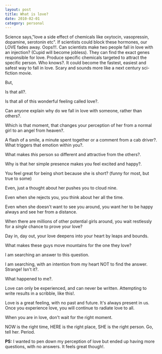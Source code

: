 ```yaml
---
layout: post
title: What is love?
date: 2010-02-01
category: personal
---
```


Science says,"love a side effect of chemicals like oxytocin, vasopressin, dopamine, serotonin etc". If scientists could block these hormones, our LOVE fades away. Oops!!!. Can scientists make two people fall in love with an injection? (Cupid will become jobless). They can find the exact genes responsible for love. Produce specific chemicals targeted to attract the specific person. Who knows?. It could become the fastest, easiest and safest way to fall in love. Scary and sounds more like a next century sci-fiction movie.  

But,  

Is that all?.  

Is that all of this wonderful feeling called love?.  

Can anyone explain why do we fall in love with someone, rather than others?.  

Which is that moment, that changes your perception of her from a normal girl to an angel from heaven?.  

A flash of a smile, a minute spent together or a comment from a cab driver?. What triggers that emotion within you?.  

What makes *this* person so different and attractive from the others?.  

Why is that her simple presence makes you feel excited and happy?.  

You feel great for being short because she is short? (funny for most, but true to some)  

Even, just a thought about her pushes you to cloud nine.  

Even when she rejects you, you think about her all the time.  

Even when she doesn't want to see you around, you want her to be happy always and see her from a distance.  

When there are millions of other potential girls around, you wait restlessly for a *single* chance to prove your love?  

Day in, day out, your love deepens into your heart by leaps and bounds.  

What makes these guys move mountains for the one they love?  

I am searching an answer to this question.  

I am searching, with an intention from my heart NOT to find the answer. Strange! Isn't it?.  

What happened to me?.  

Love can only be experienced, and can never be written. Attempting to write results in a scribble, like this!.  

Love is a great feeling, with no past and future. It's always present in us. Once you experience love, you will continue to radiate love to all.  

When you are in love, don't wait for the right moment.  

NOW is the right time, HERE is the right place, SHE is the right person. Go, tell her. Period.  

**PS:** I wanted to pen down my perception of love but ended up having more questions, with no answers. It feels great though!.  

